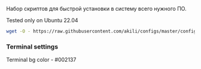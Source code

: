 Набор скриптов для быстрой установки в систему всего нужного ПО.

Tested only on Ubuntu 22.04

```bash
wget -O - https://raw.githubusercontent.com/akili/configs/master/configure_os.sh | bash <(cat) </dev/tty
```

### Terminal settings
Terminal bg color - #002137
